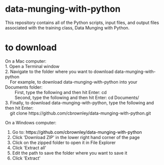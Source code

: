 data-munging-with-python
========================

This repository contains all of the Python scripts, input files, and output files associated with the training class, Data Munging with Python. <br>

to download
========================
<html>
<head>
<style type="text/css">
<!--
a { text-decoration : none; color : #000; }
-->
</style>
</head>
<body>
On a Mac computer: <br>
1. Open a Terminal window <br>
2. Navigate to the folder where you want to download data-munging-with-python <br>
&nbsp;&nbsp;&nbsp;&nbsp;For example, to download data-munging-with-python into your Documents folder: <br>
&nbsp;&nbsp;&nbsp;&nbsp;&nbsp;&nbsp;&nbsp;&nbsp;First, type the following and then hit Enter: cd <br>
&nbsp;&nbsp;&nbsp;&nbsp;&nbsp;&nbsp;&nbsp;&nbsp;Second, type the following and then hit Enter: cd Documents/ <br>
3. Finally, to download data-munging-with-python, type the following and then hit Enter: <br>
&nbsp;&nbsp;&nbsp;&nbsp;git clone https://github.com/cbrownley/data-munging-with-python.git <br>

On a Windows computer: <br>
1. Go to: https://github.com/cbrownley/data-munging-with-python <br>
2. Click 'Download ZIP' in the lower right hand corner of the page <br>
3. Click on the zipped folder to open it in File Explorer <br>
4. Click 'Extract all' <br>
5. Edit the path to save the folder where you want to save it <br>
6. Click 'Extract' <br>
</body>
</html>
